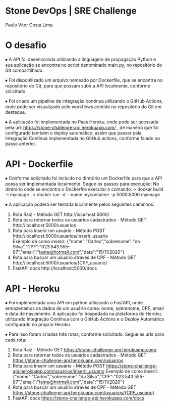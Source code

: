 # Stone DevOps | SRE Challenge
Paulo Vitor Costa Lima

# O desafio
⦁	A API foi desenvolvida utilizando a linguagem de propagação Python e sua aplicação se encontra no script denominado main.py, no repositório do Git compartilhado. 

⦁	Foi disponilizado um arquivo nomeado por Dockerfile, que se encontra no repositório do Git, para que possam subir a API localmente, conforme solicitado.

⦁	Foi criado um pipeline de integração contínua utilizando o GitHub Actions, onde pode ser visualizado pelo workflows contido no repositório do Git em destaque.

⦁	A aplicação foi implementada no Paas Heroku, onde pode ser acessada pela url: https://stone-challenge-api.herokuapp.com/ , de maneira que foi configurado também o deploy automático, assim que passar pela Integração Contínua implementada no GitHub actions, conforme falado no passo anterior.

# API - Dockerfile
⦁	Conforme solicitado foi incluido no diretório um Dockerfile para que a API possa ser implementada localmente. Segue os passos para execução:
	No diretório onde se encontra o Dockerfile executar o comando: 
	> docker build -t myimage .
	> docker run -d --name mycontainer -p 5000:5000 myimage 
	
⦁	A aplicação poderá ser testada localmente pelos seguintes caminhos:
1.	Rota Raiz - Método GET
http://localhost:5000/ 
2.	Rota para retornar todos os usuários cadastrados - Método GET
http://localhost:5000/usuarios 
3.	Rota para inserir um usuário - Método POST
http://localhost:5000/usuarios/inserir_usuario  
Exemplo de como inserir:
 {"nome":"Carlos","sobrenome":"da Silva","CPF":"023.543.555-87","email":"teste@hotmail.com","data":"15/11/2020"}
4.	Rota para buscar um usuário através de CPF - Método GET
http://localhost:5000/usuarios/{CPF_usuario} 
5.	FastAPI docs
http://localhost:5000/docs

# API - Heroku
⦁	Foi implementada uma API em python utilizando o FastAPI, onde armazenamos os dados de um usuário como: nome, sobrenome, CPF, email e data de nascimento. A aplicação foi hospedada na plataforma do Heroku, utilizando Integração Contínua com o GitHub Actions e o Deploy Automático configurado no próprio Heroku.

⦁	Para isso foram criadas três rotas, conforme solicitado. Segue as urls para cada rota:

1.	Rota Raiz - Método GET
https://stone-challenge-api.herokuapp.com/
2.	Rota para retornar todos os usuários cadastrados - Método GET
https://stone-challenge-api.herokuapp.com/usuarios
3.	Rota para inserir um usuário - Método POST
https://stone-challenge-api.herokuapp.com/usuarios/inserir_usuario
Exemplo de como inserir:
 {"nome":"Carlos","sobrenome":"da Silva","CPF":"023.543.555-87","email":"teste@hotmail.com","data":"15/11/2020"}
4.	Rota para buscar um usuário através de CPF - Método GET
https://stone-challenge-api.herokuapp.com/usuarios/{CPF_usuario}
5.	FastAPI docs
https://stone-challenge-api.herokuapp.com/docs



